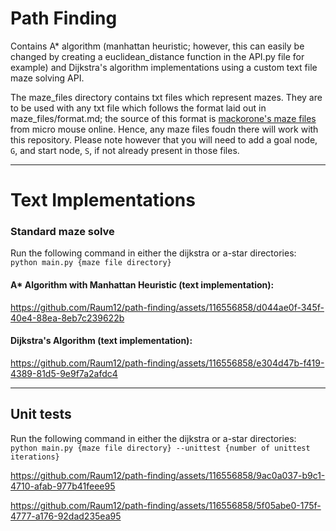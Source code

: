 # Path Finding

Contains A* algorithm (manhattan heuristic; however, this can easily be changed by creating a euclidean_distance function in the API.py file for example) and Dijkstra's algorithm implementations using a custom text file maze solving API.

The maze_files directory contains txt files which represent mazes. They are to be used with any txt file which follows the format laid out in maze_files/format.md; the source of this format is [mackorone's maze files](https://github.com/micromouseonline/mazefiles) from micro mouse online. Hence, any maze files foudn there will work with this repository. Please note however that you will need to add a goal node, `G`, and start node, `S`, if not already present in those files.

----
# Text Implementations

### Standard maze solve

Run the following command in either the dijkstra or a-star directories:
`python main.py {maze file directory}`


#### A* Algorithm with Manhattan Heuristic (text implementation):
https://github.com/Raum12/path-finding/assets/116556858/d044ae0f-345f-40e4-88ea-8eb7c239622b


#### Dijkstra's Algorithm (text implementation):
https://github.com/Raum12/path-finding/assets/116556858/e304d47b-f419-4389-81d5-9e9f7a2afdc4

-----
## Unit tests
Run the following command in either the dijkstra or a-star directories:
`python main.py {maze file directory} --unittest {number of unittest iterations}`


https://github.com/Raum12/path-finding/assets/116556858/9ac0a037-b9c1-4710-afab-977b41feee95

https://github.com/Raum12/path-finding/assets/116556858/5f05abe0-175f-4777-a176-92dad235ea95
